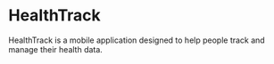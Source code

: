 # HealthTrack
HealthTrack is a mobile application designed to help people track and manage their health data. 
